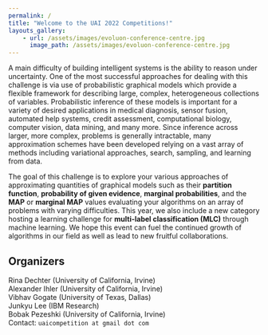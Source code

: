 ```yaml
---
permalink: /
title: "Welcome to the UAI 2022 Competitions!"
layouts_gallery:
    - url: /assets/images/evoluon-conference-centre.jpg
      image_path: /assets/images/evoluon-conference-centre.jpg
---
```


<!--{% include gallery id="layouts_gallery" caption="" %}-->

A main difficulty of building intelligent systems is the ability to reason under uncertainty.  One of the most successful approaches for dealing with this challenge is via use of probabilistic graphical models which provide a flexible framework for describing large, complex, heterogeneous collections of variables. Probabilistic inference of these models is important for a variety of desired applications in medical diagnosis, sensor fusion, automated help systems, credit assessment, computational biology, computer vision, data mining, and many more.  Since inference across larger, more complex, problems is generally intractable, many approximation schemes have been developed relying on a vast array of methods including variational approaches, search, sampling, and learning from data.
 
The goal of this challenge is to explore your various approaches of approximating quantities of graphical models such as their 
**partition function**, **probability of given evidence**, **marginal probabilities**, and the **MAP** or **marginal MAP** values evaluating your algorithms on an array of problems with varying difficulties.  This year, we also include a new category hosting a learning challenge for **multi-label classification (MLC)** through machine learning.  We hope this event can fuel the continued growth of algorithms in our field as well as lead to new fruitful collaborations.

## Organizers
Rina Dechter (University of California, Irvine)<br/>
Alexander Ihler (University of California, Irvine)<br/>
Vibhav Gogate (University of Texas, Dallas)<br/>
Junkyu Lee (IBM Research)<br/>
Bobak Pezeshki (University of California, Irvine)<br/>
Contact: `uaicompetition at gmail dot com`

